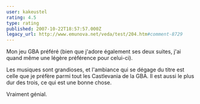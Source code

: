 ```yaml
---
user: kakeustel
rating: 4.5
type: rating
published: 2007-10-22T18:57:57.000Z
legacy_url: http://www.emunova.net/veda/test/204.htm#comment-8729
---
```

Mon jeu GBA préféré (bien que j'adore également ses deux suites, j'ai quand même une légère préférence pour celui-ci).

Les musiques sont grandioses, et l'ambiance qui se dégage du titre est celle que je préfère parmi tout les Castlevania de la GBA.
Il est aussi le plus dur des trois, ce qui est une bonne chose.

Vraiment génial.